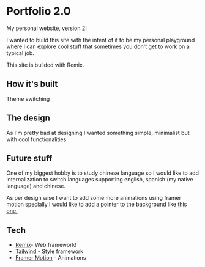 # Portfolio 2.0

My personal website, version 2!

I wanted to build this site with the intent of it to be my personal playground where I can explore cool stuff that sometimes you don't get to work on a typical job.

This site is builded with Remix.

## How it's built

Theme switching

## The design 

As I'm pretty bad at designing I wanted something simple, minimalist but with cool functionalities 

## Future stuff

One of my biggest hobby is to study chinese language so I would like to add internalization to switch languages supporting english, spanish (my native language) and chinese.

As per design wise I want to add some more animations using framer motion specially I would like to add a pointer to the background like [this one.](https://pointer-animation.netlify.app/)


## Tech

- [Remix](https://remix.run/)- Web framework!
- [Tailwind](https://tailwindcss.com/) - Style framework
- [Framer Motion](https://www.framer.com/motion/) - Animations


